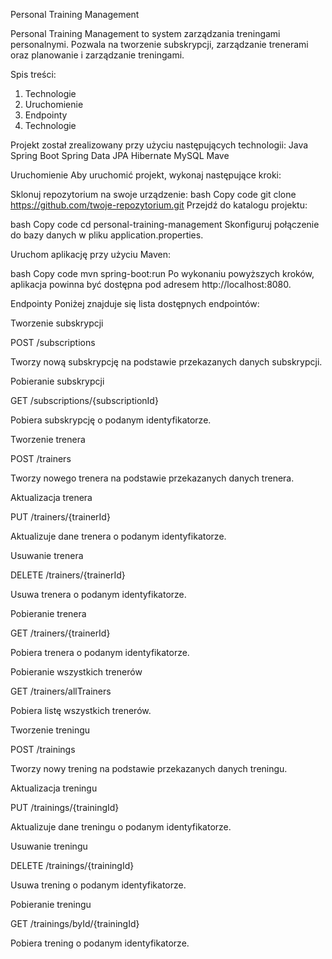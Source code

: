 Personal Training Management

Personal Training Management to system zarządzania treningami personalnymi. Pozwala na tworzenie subskrypcji, zarządzanie trenerami oraz planowanie i zarządzanie treningami.

Spis treści:
1. Technologie
2. Uruchomienie
3. Endpointy
4. Technologie

Projekt został zrealizowany przy użyciu następujących technologii:
Java
Spring Boot
Spring Data JPA
Hibernate
MySQL
Mave

Uruchomienie
Aby uruchomić projekt, wykonaj następujące kroki:

Sklonuj repozytorium na swoje urządzenie:
bash
Copy code
git clone https://github.com/twoje-repozytorium.git
Przejdź do katalogu projektu:

bash
Copy code
cd personal-training-management
Skonfiguruj połączenie do bazy danych w pliku application.properties.

Uruchom aplikację przy użyciu Maven:

bash
Copy code
mvn spring-boot:run
Po wykonaniu powyższych kroków, aplikacja powinna być dostępna pod adresem http://localhost:8080.

Endpointy
Poniżej znajduje się lista dostępnych endpointów:

Tworzenie subskrypcji

POST /subscriptions

Tworzy nową subskrypcję na podstawie przekazanych danych subskrypcji.

Pobieranie subskrypcji

GET /subscriptions/{subscriptionId}

Pobiera subskrypcję o podanym identyfikatorze.

Tworzenie trenera

POST /trainers

Tworzy nowego trenera na podstawie przekazanych danych trenera.

Aktualizacja trenera

PUT /trainers/{trainerId}

Aktualizuje dane trenera o podanym identyfikatorze.

Usuwanie trenera

DELETE /trainers/{trainerId}

Usuwa trenera o podanym identyfikatorze.

Pobieranie trenera

GET /trainers/{trainerId}

Pobiera trenera o podanym identyfikatorze.

Pobieranie wszystkich trenerów

GET /trainers/allTrainers

Pobiera listę wszystkich trenerów.

Tworzenie treningu

POST /trainings

Tworzy nowy trening na podstawie przekazanych danych treningu.

Aktualizacja treningu

PUT /trainings/{trainingId}

Aktualizuje dane treningu o podanym identyfikatorze.

Usuwanie treningu

DELETE /trainings/{trainingId}

Usuwa trening o podanym identyfikatorze.

Pobieranie treningu

GET /trainings/byId/{trainingId}

Pobiera trening o podanym identyfikatorze.

